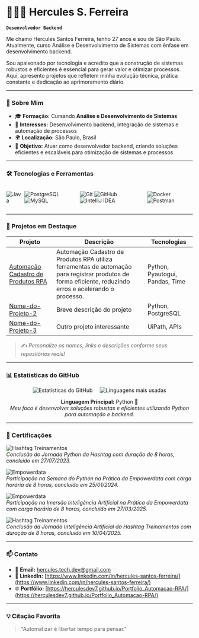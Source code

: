# 👨🏻‍💻 Hercules S. Ferreira

**`Desenvolvedor Backend`**

Me chamo Hercules Santos Ferreira, tenho 27 anos e sou de São Paulo.
Atualmente, curso Análise e Desenvolvimento de Sistemas com ênfase em desenvolvimento backend.

Sou apaixonado por tecnologia e acredito que a construção de sistemas robustos e eficientes é essencial para gerar valor e otimizar processos. Aqui, apresento projetos que refletem minha evolução técnica, prática constante e dedicação ao aprimoramento diário.

---

### 🧾 Sobre Mim

* 🎓 **Formação:** Cursando **Análise e Desenvolvimento de Sistemas**
* 🧠 **Interesses:** Desenvolvimento backend, integração de sistemas e automação de processos
* 🌍 **Localização:** São Paulo, Brasil
* 💼 **Objetivo:** Atuar como desenvolvedor backend, criando soluções eficientes e escaláveis para otimização de sistemas e processos

---

### 🛠️ Tecnologias e Ferramentas

<div style="display: flex; gap: 8px; flex-wrap: nowrap; overflow-x: auto;">

  <!-- linguagens e frameworks backend -->
  ![Java](https://img.shields.io/badge/-Java-007396?style=for-the-badge&logo=java&logoColor=white)
  
  <!-- bancos de dados -->
  ![PostgreSQL](https://img.shields.io/badge/-PostgreSQL-336791?style=for-the-badge&logo=postgresql&logoColor=white)
  ![MySQL](https://img.shields.io/badge/-MySQL-4479A1?style=for-the-badge&logo=mysql&logoColor=white)
  
  <!-- versionamento e IDE -->
  ![Git](https://img.shields.io/badge/-Git-F05032?style=for-the-badge&logo=git&logoColor=white)
  ![GitHub](https://img.shields.io/badge/-GitHub-181717?style=for-the-badge&logo=github&logoColor=white)
  ![IntelliJ IDEA](https://img.shields.io/badge/-IntelliJ%20IDEA-000000?style=for-the-badge&logo=intellij-idea&logoColor=white)
  
  <!-- automação e integração -->
  ![Docker](https://img.shields.io/badge/-Docker-2496ED?style=for-the-badge&logo=docker&logoColor=white)
  ![Postman](https://img.shields.io/badge/-Postman-FF6C37?style=for-the-badge&logo=postman&logoColor=white)

</div>

---

### 🚀 Projetos em Destaque

| Projeto | Descrição | Tecnologias |
|--------|-----------|-------------|
| [Automação Cadastro de Produtos RPA](https://github.com/HerculesDEV7/Projeto-Automacao-de-Cadastro-de-Produtos) | Automação Cadastro de Produtos RPA utiliza ferramentas de automação para registrar produtos de forma eficiente, reduzindo erros e acelerando o processo. | Python, Pyautogui, Pandas, Time |
| [Nome-do-Projeto-2](https://github.com/HerculesDEV7/Nome-do-Projeto-2) | Breve descrição do projeto | Python, PostgreSQL |
| [Nome-do-Projeto-3](https://github.com/HerculesDEV7/Nome-do-Projeto-3) | Outro projeto interessante | UiPath, APIs |

> ✍️ *Personalize os nomes, links e descrições conforme seus repositórios reais!*

---

### 📊 Estatísticas do GitHub

<div style="display: flex; justify-content: center; gap: 20px; flex-wrap: wrap;">
  <img src="https://github-readme-stats.vercel.app/api?username=HerculesDEV7&show_icons=true&theme=tokyonight&locale=pt-br&title_color=58A6FF&text_color=C9D1D9&icon_color=79C0FF" alt="Estatísticas do GitHub" />
  <img src="https://github-readme-stats.vercel.app/api/top-langs/?username=HerculesDEV7&layout=compact&theme=tokyonight&title_color=58A6FF&text_color=C9D1D9&locale=pt-br" alt="Linguagens mais usadas" />
</div>

<p align="center">
  <strong>Linguagem Principal:</strong> Python 🐍<br>
  <em>Meu foco é desenvolver soluções robustas e eficientes utilizando Python para automação e backend.</em>
</p>

---

### 📜 Certificações

![Hashtag Treinamentos](https://img.shields.io/badge/-Jornada%20Python%20Hashtag%20Treinamentos-blue?style=flat-square&logo=python)  
*Conclusão do Jornada Python da Hashtag com duração de 8 horas, concluído em 27/07/2023.*

![Empowerdata](https://img.shields.io/badge/-Semana%20do%20Python%20na%20Prática%20Empowerdata-green?style=flat-square&logo=python)  
*Participação na Semana do Python na Prática da Empowerdata com carga horária de 8 horas, concluído em 25/01/2024.*

![Empowerdata](https://img.shields.io/badge/-Imersão%20Inteligência%20Artificial%20na%20Prática%20Empowerdata-purple?style=flat-square&logo=artificial-intelligence)  
*Participação na Imersão Inteligência Artificial na Prática da Empowerdata com carga horária de 8 horas, concluído em 27/03/2025.*

![Hashtag Treinamentos](https://img.shields.io/badge/-Jornada%20Inteligência%20Artificial%20Hashtag%20Treinamentos-blue?style=flat-square&logo=artificial-intelligence)  
*Conclusão da Jornada Inteligência Artificial da Hashtag Treinamentos com duração de 8 horas, concluído em 10/04/2025.*

---

### 📫 Contato

- 📧 **Email:** [hercules.tech.dev@gmail.com](mailto:hercules.tech.dev@gmail.com)  
- 💼 **LinkedIn:** [https://www.linkedin.com/in/hercules-santos-ferreira/](https://www.linkedin.com/in/hercules-santos-ferreira/)  
- 🌐 **Portfólio:** [https://herculesdev7.github.io/Portfolio_Automacao-RPA/](https://herculesdev7.github.io/Portfolio_Automacao-RPA/)  

---

### 💡 Citação Favorita

> "Automatizar é libertar tempo para pensar."
